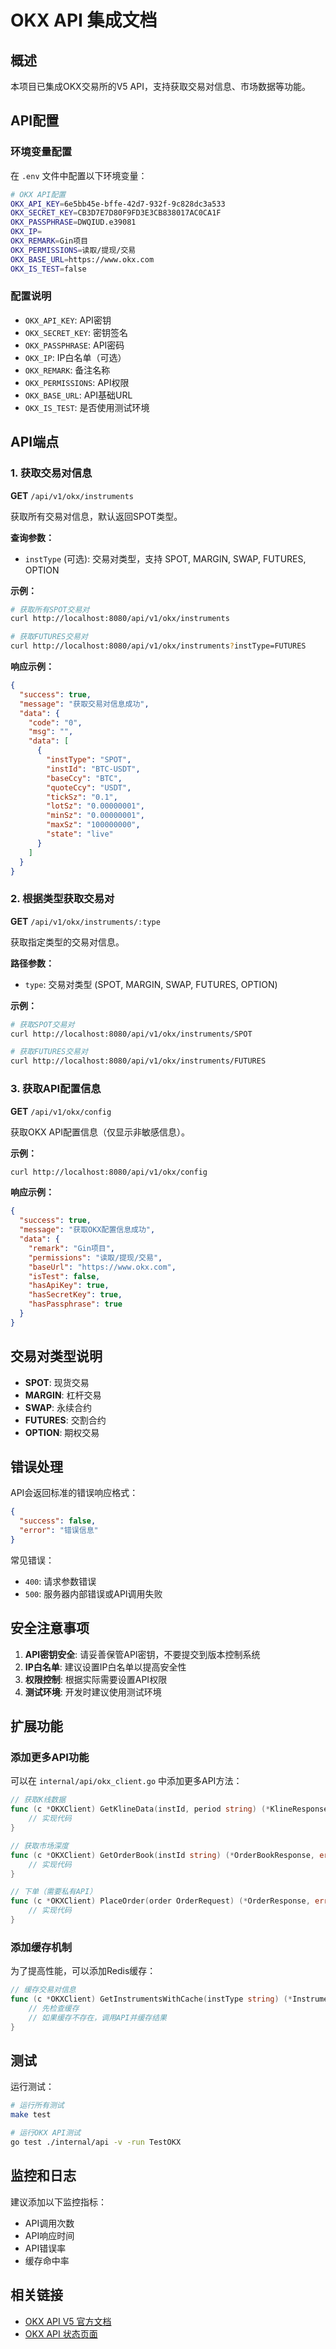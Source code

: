# OKX API 集成文档

## 概述

本项目已集成OKX交易所的V5 API，支持获取交易对信息、市场数据等功能。

## API配置

### 环境变量配置

在 `.env` 文件中配置以下环境变量：

```bash
# OKX API配置
OKX_API_KEY=6e5bb45e-bffe-42d7-932f-9c828dc3a533
OKX_SECRET_KEY=CB3D7E7D80F9FD3E3CB838017AC0CA1F
OKX_PASSPHRASE=DWQIUD.e39081
OKX_IP=
OKX_REMARK=Gin项目
OKX_PERMISSIONS=读取/提现/交易
OKX_BASE_URL=https://www.okx.com
OKX_IS_TEST=false
```

### 配置说明

- `OKX_API_KEY`: API密钥
- `OKX_SECRET_KEY`: 密钥签名
- `OKX_PASSPHRASE`: API密码
- `OKX_IP`: IP白名单（可选）
- `OKX_REMARK`: 备注名称
- `OKX_PERMISSIONS`: API权限
- `OKX_BASE_URL`: API基础URL
- `OKX_IS_TEST`: 是否使用测试环境

## API端点

### 1. 获取交易对信息

**GET** `/api/v1/okx/instruments`

获取所有交易对信息，默认返回SPOT类型。

**查询参数：**
- `instType` (可选): 交易对类型，支持 SPOT, MARGIN, SWAP, FUTURES, OPTION

**示例：**
```bash
# 获取所有SPOT交易对
curl http://localhost:8080/api/v1/okx/instruments

# 获取FUTURES交易对
curl http://localhost:8080/api/v1/okx/instruments?instType=FUTURES
```

**响应示例：**
```json
{
  "success": true,
  "message": "获取交易对信息成功",
  "data": {
    "code": "0",
    "msg": "",
    "data": [
      {
        "instType": "SPOT",
        "instId": "BTC-USDT",
        "baseCcy": "BTC",
        "quoteCcy": "USDT",
        "tickSz": "0.1",
        "lotSz": "0.00000001",
        "minSz": "0.00000001",
        "maxSz": "100000000",
        "state": "live"
      }
    ]
  }
}
```

### 2. 根据类型获取交易对

**GET** `/api/v1/okx/instruments/:type`

获取指定类型的交易对信息。

**路径参数：**
- `type`: 交易对类型 (SPOT, MARGIN, SWAP, FUTURES, OPTION)

**示例：**
```bash
# 获取SPOT交易对
curl http://localhost:8080/api/v1/okx/instruments/SPOT

# 获取FUTURES交易对
curl http://localhost:8080/api/v1/okx/instruments/FUTURES
```

### 3. 获取API配置信息

**GET** `/api/v1/okx/config`

获取OKX API配置信息（仅显示非敏感信息）。

**示例：**
```bash
curl http://localhost:8080/api/v1/okx/config
```

**响应示例：**
```json
{
  "success": true,
  "message": "获取OKX配置信息成功",
  "data": {
    "remark": "Gin项目",
    "permissions": "读取/提现/交易",
    "baseUrl": "https://www.okx.com",
    "isTest": false,
    "hasApiKey": true,
    "hasSecretKey": true,
    "hasPassphrase": true
  }
}
```

## 交易对类型说明

- **SPOT**: 现货交易
- **MARGIN**: 杠杆交易
- **SWAP**: 永续合约
- **FUTURES**: 交割合约
- **OPTION**: 期权交易

## 错误处理

API会返回标准的错误响应格式：

```json
{
  "success": false,
  "error": "错误信息"
}
```

常见错误：
- `400`: 请求参数错误
- `500`: 服务器内部错误或API调用失败

## 安全注意事项

1. **API密钥安全**: 请妥善保管API密钥，不要提交到版本控制系统
2. **IP白名单**: 建议设置IP白名单以提高安全性
3. **权限控制**: 根据实际需要设置API权限
4. **测试环境**: 开发时建议使用测试环境

## 扩展功能

### 添加更多API功能

可以在 `internal/api/okx_client.go` 中添加更多API方法：

```go
// 获取K线数据
func (c *OKXClient) GetKlineData(instId, period string) (*KlineResponse, error) {
    // 实现代码
}

// 获取市场深度
func (c *OKXClient) GetOrderBook(instId string) (*OrderBookResponse, error) {
    // 实现代码
}

// 下单（需要私有API）
func (c *OKXClient) PlaceOrder(order OrderRequest) (*OrderResponse, error) {
    // 实现代码
}
```

### 添加缓存机制

为了提高性能，可以添加Redis缓存：

```go
// 缓存交易对信息
func (c *OKXClient) GetInstrumentsWithCache(instType string) (*InstrumentsResponse, error) {
    // 先检查缓存
    // 如果缓存不存在，调用API并缓存结果
}
```

## 测试

运行测试：

```bash
# 运行所有测试
make test

# 运行OKX API测试
go test ./internal/api -v -run TestOKX
```

## 监控和日志

建议添加以下监控指标：

- API调用次数
- API响应时间
- API错误率
- 缓存命中率

## 相关链接

- [OKX API V5 官方文档](https://www.okx.com/docs-v5/zh/)
- [OKX API 状态页面](https://status.okx.com/) 